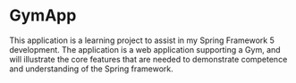 # GymApp

This application is a learning project to assist in my Spring Framework 5 development.   The application is a web application supporting a Gym,
and will illustrate the core features that are needed to demonstrate competence and understanding of the Spring framework.
